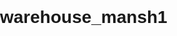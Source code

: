 # warehouse_mansh1
<!DOCTYPE html>
<html>
  <head>
    <style>
      body {
        font-family: Arial, sans-serif;
        margin: 0;
        padding: 0;
      }

      .container {
        display: flex;
        flex-direction: column;
        align-items: center;
        padding: 20px;
        background-color: #f2f2f2;
      }

      .header {
        display: flex;
        justify-content: space-between;
        width: 100%;
        margin-bottom: 20px;
      }

      .logo {
        font-size: 24px;
        font-weight: bold;
      }

      .nav {
        display: flex;
      }

      .nav a {
        margin: 0 10px;
        font-size: 18px;
        text-decoration: none;
        color: #333;
      }

      .card {
        display: flex;
        flex-direction: column;
        align-items: center;
        width: 300px;
        padding: 20px;
        background-color: #fff;
        border-radius: 5px;
        box-shadow: 0 2px 5px rgba(0, 0, 0, 0.1);
        margin: 10px;
      }

      .card h2 {
        font-size: 24px;
        margin-bottom: 10px;
      }

      .card p {
        font-size: 16px;
        margin-bottom: 10px;
      }

      .card span {
        font-size: 14px;
        color: #666;
      }

      .table {
        display: flex;
        width: 100%;
        margin-top: 20px;
      }

      .table th {
        font-size: 16px;
        font-weight: bold;
        padding: 10px;
        background-color: #f2f2f2;
        border: 1px solid #ddd;
      }

      .table td {
        font-size: 16px;
        padding: 10px;
        border: 1px solid #ddd;
      }

      .total {
        display: flex;
        justify-content: space-between;
        align-items: center;
        width: 100%;
        margin-top: 20px;
        font-size: 18px;
        font-weight: bold;
      }

      .total span {
        font-size: 16px;
        color: #666;
      }
    </style>
  </head>
  <body>
    <div class="container">
      <div class="header">
        <div class="logo">Warehouse 100 in 1</div>
        <div class="nav">
          <a href="#">Dashboard</a>
          <a href="#">Product</a>
          <a href="#">Customers</a>
          <a href="#">Income</a>
          <a href="#">Help</a>
          <a href="#">Upgrade to PRO</a>
        </div>
      </div>
      <div class="card">
        <h2>Project Managers</h2>
        <p>Abubakirova Manshuk V</p>
        <p>Aliyeva Aigerim</p>
        <p>Abdulaev Ruslan</p>
      </div>
      <div class="card">
        <h2>Overview</h2>
        <p>Monthly Earning</p>
        <p>Jan - $150k</p>
        <p>Feb - $198k ↑ 37.8% this month</p>
      </div>
      <table class="table">
        <tr>
          <th>Product Name</th>
          <th>Product Sell</th>
          <th>Earning</th>
          <th>Stock</th>
          <th>Price</th>
          <th>Customers</th>
          <th>Total Sales</th>
        </tr>
        <tr>
          <td>Soya Milk "Alpro"</td>
          <td>101</td>
          <td>$198k</td>
          <td>60 in stock</td>
          <td>$83.56</td>
          <td>$45.30</td>
          <td>$89k 11% this week</td>
        </tr>
        <tr>
          <td>Chocolate muffins</td>
          <td>99</td>
          <td>$120k</td>
          <td>40 in stock</td>
          <td>$59.00</td>
          <td>$65.00</td>
          <td>$45k 34% this week</td>
        </tr>
        <tr>
          <td>Paper cups</td>
          <td>256</td>
          <td>$150k</td>
          <td>300 in stock</td>
          <td>not for sale</td>
          <td>$35.00</td>
          <td>$120k 65% this week</td>
        </tr>
        <tr>
          <td>Cleansing chemicals</td>
          <td>45</td>
          <td>$45k</td>
          <td>15 in stock</td>
          <td>not for sale</td>
          <td>$25.00</td>
          <td>$30k 25% this week</td>
        </tr>
      </table>
      <div class="total">
        <span>Balance: $2.4k ✓

